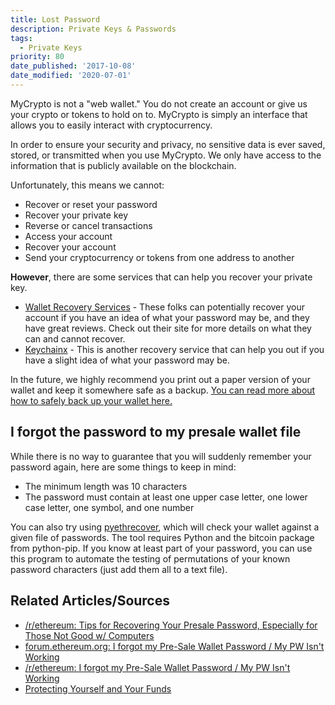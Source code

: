 ```yaml
---
title: Lost Password
description: Private Keys & Passwords
tags:
  - Private Keys
priority: 80
date_published: '2017-10-08'
date_modified: '2020-07-01'
---
```


MyCrypto is not a "web wallet." You do not create an account or give us your crypto or tokens to hold on to. MyCrypto is simply an interface that allows you to easily interact with cryptocurrency.

In order to ensure your security and privacy, no sensitive data is ever saved, stored, or transmitted when you use MyCrypto. We only have access to the information that is publicly available on the blockchain.

Unfortunately, this means we cannot:

* Recover or reset your password
* Recover your private key
* Reverse or cancel transactions
* Access your account
* Recover your account
* Send your cryptocurrency or tokens from one address to another

**However**, there are some services that can help you recover your private key.
 
* [Wallet Recovery Services](https://walletrecoveryservices.com/) - These folks can potentially recover your account if you have an idea of what your password may be, and they have great reviews. Check out their site for more details on what they can and cannot recover.
* [Keychainx](https://keychainx.io/) - This is another recovery service that can help you out if you have a slight idea of what your password may be.

In the future, we highly recommend you print out a paper version of your wallet and keep it somewhere safe as a backup. [You can read more about how to safely back up your wallet here.](/how-to/backup-restore/how-to-save-back-up-your-wallet)

## I forgot the password to my presale wallet file

While there is no way to guarantee that you will suddenly remember your password again, here are some things to keep in mind:

* The minimum length was 10 characters
* The password must contain at least one upper case letter, one lower case letter, one symbol, and one number

You can also try using [pyethrecover](https://github.com/burjorjee/pyethrecover), which will check your wallet against a given file of passwords. The tool requires Python and the bitcoin package from python-pip. If you know at least part of your password, you can use this program to automate the testing of permutations of your known password characters (just add them all to a text file).

## Related Articles/Sources

* [/r/ethereum: Tips for Recovering Your Presale Password, Especially for Those Not Good w/ Computers](https://www.reddit.com/r/ethereum/comments/46887p/tips_for_recovering_your_presale_password/)
* [forum.ethereum.org: I forgot my Pre-Sale Wallet Password / My PW Isn't Working](https://forum.ethereum.org/discussion/3045/request-post-password-instructions-that-were-given-for-the-presale-last-year)
* [/r/ethereum: I forgot my Pre-Sale Wallet Password / My PW Isn't Working](https://www.reddit.com/r/ethereum/comments/3g6aw0/i_lost_my_password_to_my_presale_wallet_admit_it/)
* [Protecting Yourself and Your Funds](/staying-safe/protecting-yourself-and-your-funds)
